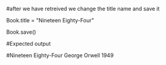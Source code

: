 #after we have retreived we change the title name and save it


Book.title = "Nineteen Eighty-Four"

Book.save()

#Expected output

#Nineteen Eighty-Four George Orwell 1949 
